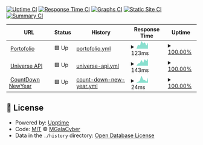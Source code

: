 [![Uptime CI](https://github.com/MGalaCyber/status/workflows/Uptime%20CI/badge.svg)](https://github.com/MGalaCyber/status/actions?query=workflow%3A%22Uptime+CI%22)
[![Response Time CI](https://github.com/MGalaCyber/status/workflows/Response%20Time%20CI/badge.svg)](https://github.com/MGalaCyber/status/actions?query=workflow%3A%22Response+Time+CI%22)
[![Graphs CI](https://github.com/MGalaCyber/status/workflows/Graphs%20CI/badge.svg)](https://github.com/MGalaCyber/status/actions?query=workflow%3A%22Graphs+CI%22)
[![Static Site CI](https://github.com/MGalaCyber/status/workflows/Static%20Site%20CI/badge.svg)](https://github.com/MGalaCyber/status/actions?query=workflow%3A%22Static+Site+CI%22)
[![Summary CI](https://github.com/MGalaCyber/status/workflows/Summary%20CI/badge.svg)](https://github.com/MGalaCyber/status/actions?query=workflow%3A%22Summary+CI%22)

<!--start: status pages-->
<!-- This summary is generated by Upptime (https://github.com/upptime/upptime) -->
<!-- Do not edit this manually, your changes will be overwritten -->
<!-- prettier-ignore -->
| URL | Status | History | Response Time | Uptime |
| --- | ------ | ------- | ------------- | ------ |
| <img alt="" src="https://icons.duckduckgo.com/ip3/galacyber.is-a.dev.ico" height="13"> [Portofolio](http://galacyber.is-a.dev) | 🟩 Up | [portofolio.yml](https://github.com/MGalaCyber/status/commits/HEAD/history/portofolio.yml) | <details><summary><img alt="Response time graph" src="./graphs/portofolio/response-time-week.png" height="20"> 123ms</summary><br><a href="https://galacyber.is-a.dev/status/history/portofolio"><img alt="Response time 177" src="https://img.shields.io/endpoint?url=https%3A%2F%2Fraw.githubusercontent.com%2FMGalaCyber%2Fstatus%2FHEAD%2Fapi%2Fportofolio%2Fresponse-time.json"></a><br><a href="https://galacyber.is-a.dev/status/history/portofolio"><img alt="24-hour response time 116" src="https://img.shields.io/endpoint?url=https%3A%2F%2Fraw.githubusercontent.com%2FMGalaCyber%2Fstatus%2FHEAD%2Fapi%2Fportofolio%2Fresponse-time-day.json"></a><br><a href="https://galacyber.is-a.dev/status/history/portofolio"><img alt="7-day response time 123" src="https://img.shields.io/endpoint?url=https%3A%2F%2Fraw.githubusercontent.com%2FMGalaCyber%2Fstatus%2FHEAD%2Fapi%2Fportofolio%2Fresponse-time-week.json"></a><br><a href="https://galacyber.is-a.dev/status/history/portofolio"><img alt="30-day response time 159" src="https://img.shields.io/endpoint?url=https%3A%2F%2Fraw.githubusercontent.com%2FMGalaCyber%2Fstatus%2FHEAD%2Fapi%2Fportofolio%2Fresponse-time-month.json"></a><br><a href="https://galacyber.is-a.dev/status/history/portofolio"><img alt="1-year response time 177" src="https://img.shields.io/endpoint?url=https%3A%2F%2Fraw.githubusercontent.com%2FMGalaCyber%2Fstatus%2FHEAD%2Fapi%2Fportofolio%2Fresponse-time-year.json"></a></details> | <details><summary><a href="https://galacyber.is-a.dev/status/history/portofolio">100.00%</a></summary><a href="https://galacyber.is-a.dev/status/history/portofolio"><img alt="All-time uptime 99.92%" src="https://img.shields.io/endpoint?url=https%3A%2F%2Fraw.githubusercontent.com%2FMGalaCyber%2Fstatus%2FHEAD%2Fapi%2Fportofolio%2Fuptime.json"></a><br><a href="https://galacyber.is-a.dev/status/history/portofolio"><img alt="24-hour uptime 100.00%" src="https://img.shields.io/endpoint?url=https%3A%2F%2Fraw.githubusercontent.com%2FMGalaCyber%2Fstatus%2FHEAD%2Fapi%2Fportofolio%2Fuptime-day.json"></a><br><a href="https://galacyber.is-a.dev/status/history/portofolio"><img alt="7-day uptime 100.00%" src="https://img.shields.io/endpoint?url=https%3A%2F%2Fraw.githubusercontent.com%2FMGalaCyber%2Fstatus%2FHEAD%2Fapi%2Fportofolio%2Fuptime-week.json"></a><br><a href="https://galacyber.is-a.dev/status/history/portofolio"><img alt="30-day uptime 100.00%" src="https://img.shields.io/endpoint?url=https%3A%2F%2Fraw.githubusercontent.com%2FMGalaCyber%2Fstatus%2FHEAD%2Fapi%2Fportofolio%2Fuptime-month.json"></a><br><a href="https://galacyber.is-a.dev/status/history/portofolio"><img alt="1-year uptime 99.92%" src="https://img.shields.io/endpoint?url=https%3A%2F%2Fraw.githubusercontent.com%2FMGalaCyber%2Fstatus%2FHEAD%2Fapi%2Fportofolio%2Fuptime-year.json"></a></details>
| <img alt="" src="https://icons.duckduckgo.com/ip3/api.universebot.space.ico" height="13"> [Universe API](https://api.universebot.space) | 🟩 Up | [universe-api.yml](https://github.com/MGalaCyber/status/commits/HEAD/history/universe-api.yml) | <details><summary><img alt="Response time graph" src="./graphs/universe-api/response-time-week.png" height="20"> 143ms</summary><br><a href="https://galacyber.is-a.dev/status/history/universe-api"><img alt="Response time 182" src="https://img.shields.io/endpoint?url=https%3A%2F%2Fraw.githubusercontent.com%2FMGalaCyber%2Fstatus%2FHEAD%2Fapi%2Funiverse-api%2Fresponse-time.json"></a><br><a href="https://galacyber.is-a.dev/status/history/universe-api"><img alt="24-hour response time 56" src="https://img.shields.io/endpoint?url=https%3A%2F%2Fraw.githubusercontent.com%2FMGalaCyber%2Fstatus%2FHEAD%2Fapi%2Funiverse-api%2Fresponse-time-day.json"></a><br><a href="https://galacyber.is-a.dev/status/history/universe-api"><img alt="7-day response time 143" src="https://img.shields.io/endpoint?url=https%3A%2F%2Fraw.githubusercontent.com%2FMGalaCyber%2Fstatus%2FHEAD%2Fapi%2Funiverse-api%2Fresponse-time-week.json"></a><br><a href="https://galacyber.is-a.dev/status/history/universe-api"><img alt="30-day response time 170" src="https://img.shields.io/endpoint?url=https%3A%2F%2Fraw.githubusercontent.com%2FMGalaCyber%2Fstatus%2FHEAD%2Fapi%2Funiverse-api%2Fresponse-time-month.json"></a><br><a href="https://galacyber.is-a.dev/status/history/universe-api"><img alt="1-year response time 182" src="https://img.shields.io/endpoint?url=https%3A%2F%2Fraw.githubusercontent.com%2FMGalaCyber%2Fstatus%2FHEAD%2Fapi%2Funiverse-api%2Fresponse-time-year.json"></a></details> | <details><summary><a href="https://galacyber.is-a.dev/status/history/universe-api">100.00%</a></summary><a href="https://galacyber.is-a.dev/status/history/universe-api"><img alt="All-time uptime 99.78%" src="https://img.shields.io/endpoint?url=https%3A%2F%2Fraw.githubusercontent.com%2FMGalaCyber%2Fstatus%2FHEAD%2Fapi%2Funiverse-api%2Fuptime.json"></a><br><a href="https://galacyber.is-a.dev/status/history/universe-api"><img alt="24-hour uptime 100.00%" src="https://img.shields.io/endpoint?url=https%3A%2F%2Fraw.githubusercontent.com%2FMGalaCyber%2Fstatus%2FHEAD%2Fapi%2Funiverse-api%2Fuptime-day.json"></a><br><a href="https://galacyber.is-a.dev/status/history/universe-api"><img alt="7-day uptime 100.00%" src="https://img.shields.io/endpoint?url=https%3A%2F%2Fraw.githubusercontent.com%2FMGalaCyber%2Fstatus%2FHEAD%2Fapi%2Funiverse-api%2Fuptime-week.json"></a><br><a href="https://galacyber.is-a.dev/status/history/universe-api"><img alt="30-day uptime 99.72%" src="https://img.shields.io/endpoint?url=https%3A%2F%2Fraw.githubusercontent.com%2FMGalaCyber%2Fstatus%2FHEAD%2Fapi%2Funiverse-api%2Fuptime-month.json"></a><br><a href="https://galacyber.is-a.dev/status/history/universe-api"><img alt="1-year uptime 99.78%" src="https://img.shields.io/endpoint?url=https%3A%2F%2Fraw.githubusercontent.com%2FMGalaCyber%2Fstatus%2FHEAD%2Fapi%2Funiverse-api%2Fuptime-year.json"></a></details>
| <img alt="" src="https://icons.duckduckgo.com/ip3/galacyber.is-a.dev.ico" height="13"> [CountDown NewYear](https://galacyber.is-a.dev/CountDown-NewYears) | 🟩 Up | [count-down-new-year.yml](https://github.com/MGalaCyber/status/commits/HEAD/history/count-down-new-year.yml) | <details><summary><img alt="Response time graph" src="./graphs/count-down-new-year/response-time-week.png" height="20"> 24ms</summary><br><a href="https://galacyber.is-a.dev/status/history/count-down-new-year"><img alt="Response time 75" src="https://img.shields.io/endpoint?url=https%3A%2F%2Fraw.githubusercontent.com%2FMGalaCyber%2Fstatus%2FHEAD%2Fapi%2Fcount-down-new-year%2Fresponse-time.json"></a><br><a href="https://galacyber.is-a.dev/status/history/count-down-new-year"><img alt="24-hour response time 6" src="https://img.shields.io/endpoint?url=https%3A%2F%2Fraw.githubusercontent.com%2FMGalaCyber%2Fstatus%2FHEAD%2Fapi%2Fcount-down-new-year%2Fresponse-time-day.json"></a><br><a href="https://galacyber.is-a.dev/status/history/count-down-new-year"><img alt="7-day response time 24" src="https://img.shields.io/endpoint?url=https%3A%2F%2Fraw.githubusercontent.com%2FMGalaCyber%2Fstatus%2FHEAD%2Fapi%2Fcount-down-new-year%2Fresponse-time-week.json"></a><br><a href="https://galacyber.is-a.dev/status/history/count-down-new-year"><img alt="30-day response time 62" src="https://img.shields.io/endpoint?url=https%3A%2F%2Fraw.githubusercontent.com%2FMGalaCyber%2Fstatus%2FHEAD%2Fapi%2Fcount-down-new-year%2Fresponse-time-month.json"></a><br><a href="https://galacyber.is-a.dev/status/history/count-down-new-year"><img alt="1-year response time 75" src="https://img.shields.io/endpoint?url=https%3A%2F%2Fraw.githubusercontent.com%2FMGalaCyber%2Fstatus%2FHEAD%2Fapi%2Fcount-down-new-year%2Fresponse-time-year.json"></a></details> | <details><summary><a href="https://galacyber.is-a.dev/status/history/count-down-new-year">100.00%</a></summary><a href="https://galacyber.is-a.dev/status/history/count-down-new-year"><img alt="All-time uptime 99.87%" src="https://img.shields.io/endpoint?url=https%3A%2F%2Fraw.githubusercontent.com%2FMGalaCyber%2Fstatus%2FHEAD%2Fapi%2Fcount-down-new-year%2Fuptime.json"></a><br><a href="https://galacyber.is-a.dev/status/history/count-down-new-year"><img alt="24-hour uptime 100.00%" src="https://img.shields.io/endpoint?url=https%3A%2F%2Fraw.githubusercontent.com%2FMGalaCyber%2Fstatus%2FHEAD%2Fapi%2Fcount-down-new-year%2Fuptime-day.json"></a><br><a href="https://galacyber.is-a.dev/status/history/count-down-new-year"><img alt="7-day uptime 100.00%" src="https://img.shields.io/endpoint?url=https%3A%2F%2Fraw.githubusercontent.com%2FMGalaCyber%2Fstatus%2FHEAD%2Fapi%2Fcount-down-new-year%2Fuptime-week.json"></a><br><a href="https://galacyber.is-a.dev/status/history/count-down-new-year"><img alt="30-day uptime 100.00%" src="https://img.shields.io/endpoint?url=https%3A%2F%2Fraw.githubusercontent.com%2FMGalaCyber%2Fstatus%2FHEAD%2Fapi%2Fcount-down-new-year%2Fuptime-month.json"></a><br><a href="https://galacyber.is-a.dev/status/history/count-down-new-year"><img alt="1-year uptime 99.87%" src="https://img.shields.io/endpoint?url=https%3A%2F%2Fraw.githubusercontent.com%2FMGalaCyber%2Fstatus%2FHEAD%2Fapi%2Fcount-down-new-year%2Fuptime-year.json"></a></details>

<!--end: status pages-->

## 📄 License

- Powered by: [Upptime](https://github.com/upptime/upptime)
- Code: [MIT](./LICENSE) © [MGalaCyber](http://galacyber.is-a.dev)
- Data in the `./history` directory: [Open Database License](https://opendatacommons.org/licenses/odbl/1-0/)
